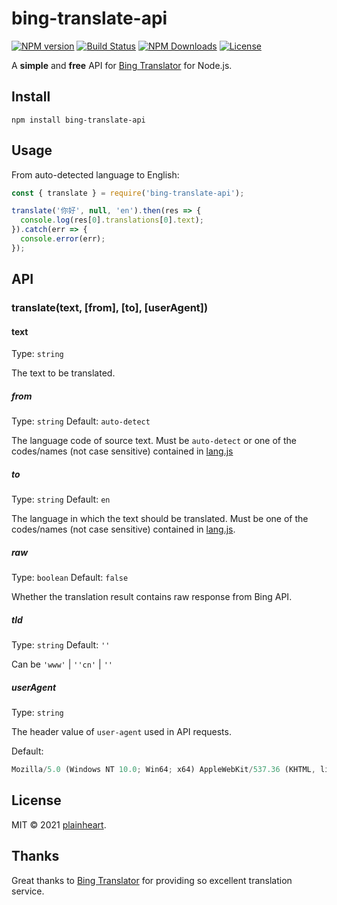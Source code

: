 # bing-translate-api
[![NPM version](https://img.shields.io/npm/v/bing-translate-api.svg?style=flat)](https://www.npmjs.org/package/bing-translate-api)
[![Build Status](https://travis-ci.org/plainheart/bing-translate-api.svg?branch=master)](https://travis-ci.org/plainheart/bing-translate-api)
[![NPM Downloads](https://img.shields.io/npm/dm/bing-translate-api.svg)](https://npmcharts.com/compare/bing-translate-api?minimal=true)
[![License](https://img.shields.io/npm/l/bing-translate-api.svg)](https://www.npmjs.com/package/bing-translate-api)

A **simple** and **free** API for [Bing Translator](https://bing.com/translator) for Node.js.

## Install 

```
npm install bing-translate-api
```

## Usage

From auto-detected language to English:

```js
const { translate } = require('bing-translate-api');

translate('你好', null, 'en').then(res => {
  console.log(res[0].translations[0].text);
}).catch(err => {
  console.error(err);
});
```

## API

### translate(text, [from], [to], [userAgent])

#### text

Type: `string`

The text to be translated.

##### from
Type: `string` Default: `auto-detect`

The language code of source text.
Must be `auto-detect` or one of the codes/names (not case sensitive) contained in [lang.js](https://github.com/plainheart/bing-translate-api/blob/master/src/lang.js)

##### to
Type: `string` Default: `en`

The language in which the text should be translated.
Must be one of the codes/names (not case sensitive) contained in [lang.js](https://github.com/plainheart/bing-translate-api/blob/master/src/lang.js).

##### raw
Type: `boolean` Default: `false`

Whether the translation result contains raw response from Bing API.

##### tld
Type: `string` Default: `''`

Can be `'www'` | `''cn'` | `''`

##### userAgent
Type: `string`

The header value of `user-agent` used in API requests. 

Default:
```js
Mozilla/5.0 (Windows NT 10.0; Win64; x64) AppleWebKit/537.36 (KHTML, like Gecko) Chrome/88.0.4324.190 Safari/537.36
```

## License

MIT &copy; 2021 [plainheart](https://github.com/plainheart).

## Thanks

Great thanks to [Bing Translator](https://bing.com/translator) for providing so excellent translation service.
